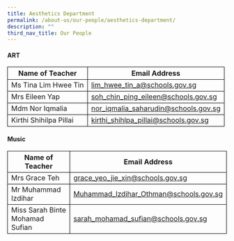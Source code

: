```yaml
---
title: Aesthetics Department
permalink: /about-us/our-people/aesthetics-department/
description: ""
third_nav_title: Our People
---
```

<h4>ART</h4>
<table>
	<thead>
		<tr>
        	<th style="border:1px solid black;">Name of Teacher</th>
			<th style="border:1px solid black;">Email Address</th>
		</tr>
	</thead>
	<tbody>
		<tr>
            <td style="border:1px solid black;">Ms Tina Lim Hwee Tin</td>
			<td style="border:1px solid black;"><a href="lim_hwee_tin_a@schools.gov.sg">lim_hwee_tin_a@schools.gov.sg</a></td>
		</tr>
		<tr>
            <td style="border:1px solid black;">Mrs Eileen Yap</td>
			<td style="border:1px solid black;"><a href="soh_chin_ping_eileen@schools.gov.sg">soh_chin_ping_eileen@schools.gov.sg</a></td>
		</tr>
		<tr>
            <td style="border:1px solid black;">Mdm Nor Iqmalia</td>
			<td style="border:1px solid black;"><a href="nor_iqmalia_saharudin@schools.gov.sg">nor_iqmalia_saharudin@schools.gov.sg</a></td>
		</tr>
        <tr>
            <td style="border:1px solid black;">Kirthi Shihilpa Pillai
</td>
			<td style="border:1px solid black;"><a href="kirthi_shihlpa_pillai@schools.gov.sg">kirthi_shihlpa_pillai@schools.gov.sg</a></td>
		</tr>
	</tbody>
</table>

<h4>Music</h4>

<table>
	<thead>
		<tr>
      <th style="border:1px solid black;">Name of Teacher</th>
			<th style="border:1px solid black;">Email Address</th>
		</tr>
	</thead>
	<tbody>
   <tr>
       <td style="border:1px solid black;">Mrs Grace Teh
			</td>
			<td style="border:1px solid black;"><a href="grace_yeo_jie_xin@schools.gov.sg">grace_yeo_jie_xin@schools.gov.sg</a></td>
	</tr>
		  <tr><td style="border:1px solid black;">Mr Muhammad Izdihar
			</td>
			<td style="border:1px solid black;"><a href="Muhammad_Izdihar_Othman@schools.gov.sg">Muhammad_Izdihar_Othman@schools.gov.sg</a>
				</td>
				  </tr><tr><td style="border:1px solid black;">Miss Sarah Binte Mohamad Sufian
			</td>
			<td style="border:1px solid black;"><a href="sarah_mohamad_sufian@schools.gov.sg">sarah_mohamad_sufian@schools.gov.sg</a></td>
	</tr></tbody>
</table>